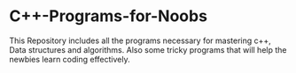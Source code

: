 # C++-Programs-for-Noobs
This Repository includes all the programs necessary for mastering c++, Data structures and algorithms. Also some  tricky programs that will help the newbies learn coding effectively.
